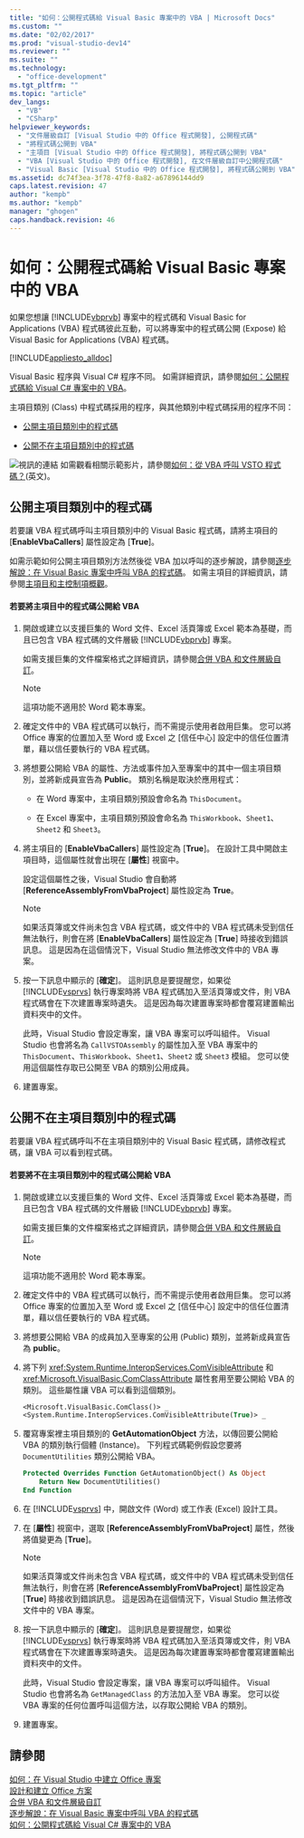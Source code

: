 ```yaml
---
title: "如何：公開程式碼給 Visual Basic 專案中的 VBA | Microsoft Docs"
ms.custom: ""
ms.date: "02/02/2017"
ms.prod: "visual-studio-dev14"
ms.reviewer: ""
ms.suite: ""
ms.technology: 
  - "office-development"
ms.tgt_pltfrm: ""
ms.topic: "article"
dev_langs: 
  - "VB"
  - "CSharp"
helpviewer_keywords: 
  - "文件層級自訂 [Visual Studio 中的 Office 程式開發], 公開程式碼"
  - "將程式碼公開到 VBA"
  - "主項目 [Visual Studio 中的 Office 程式開發], 將程式碼公開到 VBA"
  - "VBA [Visual Studio 中的 Office 程式開發], 在文件層級自訂中公開程式碼"
  - "Visual Basic [Visual Studio 中的 Office 程式開發], 將程式碼公開到 VBA"
ms.assetid: dc74f3ea-3f78-47f8-8a82-a67896144dd9
caps.latest.revision: 47
author: "kempb"
ms.author: "kempb"
manager: "ghogen"
caps.handback.revision: 46
---
```

# 如何：公開程式碼給 Visual Basic 專案中的 VBA
  如果您想讓 [!INCLUDE[vbprvb](../sharepoint/includes/vbprvb-md.md)] 專案中的程式碼和 Visual Basic for Applications \(VBA\) 程式碼彼此互動，可以將專案中的程式碼公開 \(Expose\) 給 Visual Basic for Applications \(VBA\) 程式碼。  
  
 [!INCLUDE[appliesto_alldoc](../vsto/includes/appliesto-alldoc-md.md)]  
  
 Visual Basic 程序與 Visual C\# 程序不同。  如需詳細資訊，請參閱[如何：公開程式碼給 Visual C&#35; 專案中的 VBA](../vsto/how-to-expose-code-to-vba-in-a-visual-csharp-project.md)。  
  
 主項目類別 \(Class\) 中程式碼採用的程序，與其他類別中程式碼採用的程序不同：  
  
-   [公開主項目類別中的程式碼](#HostItemCode)  
  
-   [公開不在主項目類別中的程式碼](#NonHostItem)  
  
 ![視訊的連結](../vsto/media/playvideo.png "視訊的連結") 如需觀看相關示範影片，請參閱[如何：從 VBA 呼叫 VSTO 程式碼？](http://go.microsoft.com/fwlink/?LinkId=136757)\(英文\)。  
  
##  <a name="HostItemCode"></a> 公開主項目類別中的程式碼  
 若要讓 VBA 程式碼呼叫主項目類別中的 Visual Basic 程式碼，請將主項目的 \[**EnableVbaCallers**\] 屬性設定為 \[**True**\]。  
  
 如需示範如何公開主項目類別方法然後從 VBA 加以呼叫的逐步解說，請參閱[逐步解說：在 Visual Basic 專案中呼叫 VBA 的程式碼](../vsto/walkthrough-calling-code-from-vba-in-a-visual-basic-project.md)。  如需主項目的詳細資訊，請參閱[主項目和主控制項概觀](../vsto/host-items-and-host-controls-overview.md)。  
  
#### 若要將主項目中的程式碼公開給 VBA  
  
1.  開啟或建立以支援巨集的 Word 文件、Excel 活頁簿或 Excel 範本為基礎，而且已包含 VBA 程式碼的文件層級 [!INCLUDE[vbprvb](../sharepoint/includes/vbprvb-md.md)] 專案。  
  
     如需支援巨集的文件檔案格式之詳細資訊，請參閱[合併 VBA 和文件層級自訂](../vsto/combining-vba-and-document-level-customizations.md)。  
  
    > [!NOTE]  
    >  這項功能不適用於 Word 範本專案。  
  
2.  確定文件中的 VBA 程式碼可以執行，而不需提示使用者啟用巨集。  您可以將 Office 專案的位置加入至 Word 或 Excel 之 \[信任中心\] 設定中的信任位置清單，藉以信任要執行的 VBA 程式碼。  
  
3.  將想要公開給 VBA 的屬性、方法或事件加入至專案中的其中一個主項目類別，並將新成員宣告為 **Public**。  類別名稱是取決於應用程式：  
  
    -   在 Word 專案中，主項目類別預設會命名為 `ThisDocument`。  
  
    -   在 Excel 專案中，主項目類別預設會命名為 `ThisWorkbook`、`Sheet1`、`Sheet2` 和 `Sheet3`。  
  
4.  將主項目的 \[**EnableVbaCallers**\] 屬性設定為 \[**True**\]。  在設計工具中開啟主項目時，這個屬性就會出現在 \[**屬性**\] 視窗中。  
  
     設定這個屬性之後，Visual Studio 會自動將 \[**ReferenceAssemblyFromVbaProject**\] 屬性設定為 **True**。  
  
    > [!NOTE]  
    >  如果活頁簿或文件尚未包含 VBA 程式碼，或文件中的 VBA 程式碼未受到信任無法執行，則會在將 \[**EnableVbaCallers**\] 屬性設定為 \[**True**\] 時接收到錯誤訊息。  這是因為在這個情況下，Visual Studio 無法修改文件中的 VBA 專案。  
  
5.  按一下訊息中顯示的 \[**確定**\]。  這則訊息是要提醒您，如果從 [!INCLUDE[vsprvs](../sharepoint/includes/vsprvs-md.md)] 執行專案時將 VBA 程式碼加入至活頁簿或文件，則 VBA 程式碼會在下次建置專案時遺失。  這是因為每次建置專案時都會覆寫建置輸出資料夾中的文件。  
  
     此時，Visual Studio 會設定專案，讓 VBA 專案可以呼叫組件。  Visual Studio 也會將名為 `CallVSTOAssembly` 的屬性加入至 VBA 專案中的 `ThisDocument`、`ThisWorkbook`、`Sheet1`、`Sheet2` 或 `Sheet3` 模組。  您可以使用這個屬性存取已公開至 VBA 的類別公用成員。  
  
6.  建置專案。  
  
##  <a name="NonHostItem"></a> 公開不在主項目類別中的程式碼  
 若要讓 VBA 程式碼呼叫不在主項目類別中的 Visual Basic 程式碼，請修改程式碼，讓 VBA 可以看到程式碼。  
  
#### 若要將不在主項目類別中的程式碼公開給 VBA  
  
1.  開啟或建立以支援巨集的 Word 文件、Excel 活頁簿或 Excel 範本為基礎，而且已包含 VBA 程式碼的文件層級 [!INCLUDE[vbprvb](../sharepoint/includes/vbprvb-md.md)] 專案。  
  
     如需支援巨集的文件檔案格式之詳細資訊，請參閱[合併 VBA 和文件層級自訂](../vsto/combining-vba-and-document-level-customizations.md)。  
  
    > [!NOTE]  
    >  這項功能不適用於 Word 範本專案。  
  
2.  確定文件中的 VBA 程式碼可以執行，而不需提示使用者啟用巨集。  您可以將 Office 專案的位置加入至 Word 或 Excel 之 \[信任中心\] 設定中的信任位置清單，藉以信任要執行的 VBA 程式碼。  
  
3.  將想要公開給 VBA 的成員加入至專案的公用 \(Public\) 類別，並將新成員宣告為 **public**。  
  
4.  將下列 <xref:System.Runtime.InteropServices.ComVisibleAttribute> 和 <xref:Microsoft.VisualBasic.ComClassAttribute> 屬性套用至要公開給 VBA 的類別。  這些屬性讓 VBA 可以看到這個類別。  
  
    ```vb  
    <Microsoft.VisualBasic.ComClass()> _  
    <System.Runtime.InteropServices.ComVisibleAttribute(True)> _  
    ```  
  
5.  覆寫專案裡主項目類別的 **GetAutomationObject** 方法，以傳回要公開給 VBA 的類別執行個體 \(Instance\)。  下列程式碼範例假設您要將 `DocumentUtilities` 類別公開給 VBA。  
  
    ```vb  
    Protected Overrides Function GetAutomationObject() As Object  
        Return New DocumentUtilities()  
    End Function  
    ```  
  
6.  在 [!INCLUDE[vsprvs](../sharepoint/includes/vsprvs-md.md)] 中，開啟文件 \(Word\) 或工作表 \(Excel\) 設計工具。  
  
7.  在 \[**屬性**\] 視窗中，選取 \[**ReferenceAssemblyFromVbaProject**\] 屬性，然後將值變更為 \[**True**\]。  
  
    > [!NOTE]  
    >  如果活頁簿或文件尚未包含 VBA 程式碼，或文件中的 VBA 程式碼未受到信任無法執行，則會在將 \[**ReferenceAssemblyFromVbaProject**\] 屬性設定為 \[**True**\] 時接收到錯誤訊息。  這是因為在這個情況下，Visual Studio 無法修改文件中的 VBA 專案。  
  
8.  按一下訊息中顯示的 \[**確定**\]。  這則訊息是要提醒您，如果從 [!INCLUDE[vsprvs](../sharepoint/includes/vsprvs-md.md)] 執行專案時將 VBA 程式碼加入至活頁簿或文件，則 VBA 程式碼會在下次建置專案時遺失。  這是因為每次建置專案時都會覆寫建置輸出資料夾中的文件。  
  
     此時，Visual Studio 會設定專案，讓 VBA 專案可以呼叫組件。  Visual Studio 也會將名為 `GetManagedClass` 的方法加入至 VBA 專案。  您可以從 VBA 專案的任何位置呼叫這個方法，以存取公開給 VBA 的類別。  
  
9. 建置專案。  
  
## 請參閱  
 [如何：在 Visual Studio 中建立 Office 專案](../vsto/how-to-create-office-projects-in-visual-studio.md)   
 [設計和建立 Office 方案](../vsto/designing-and-creating-office-solutions.md)   
 [合併 VBA 和文件層級自訂](../vsto/combining-vba-and-document-level-customizations.md)   
 [逐步解說：在 Visual Basic 專案中呼叫 VBA 的程式碼](../vsto/walkthrough-calling-code-from-vba-in-a-visual-basic-project.md)   
 [如何：公開程式碼給 Visual C&#35; 專案中的 VBA](../vsto/how-to-expose-code-to-vba-in-a-visual-csharp-project.md)  
  
  